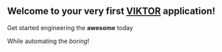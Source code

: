 ## Welcome to your very first [VIKTOR](https://www.viktor.ai/) application!

Get started engineering the **awesome** today

While automating the *boring*!